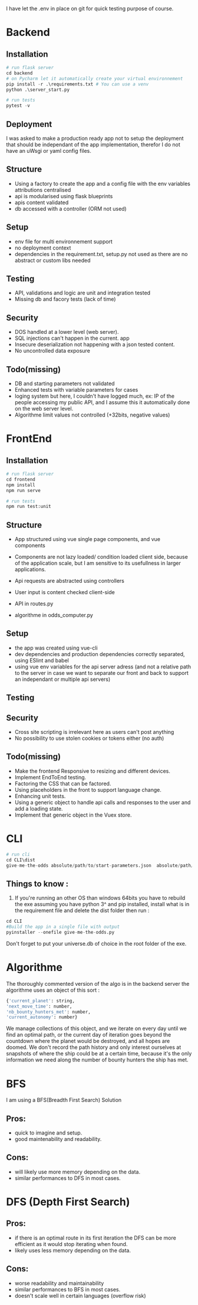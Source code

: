 I have let the .env in place on git for quick testing purpose of course.

# Backend
## Installation

```python
# run flask server
cd backend
# on Pycharm let it automatically create your virtual environnement
pip install -r .\requirements.txt # You can use a venv
python .\server_start.py       

# run tests
pytest -v
```

## Deployment
I was asked to make a production ready app not to setup the deployment that should be independant of the app implementation, therefor I do not have an uWsgi or yaml config files.
## Structure
- Using a factory to create the app and a config file with the env variables attributions centralised
- api is modularised using flask blueprints
- apis content validated
- db accessed with a controller (ORM not used)
## Setup
- env file for multi environnement support
- no deployment context
- dependencies in the requirement.txt, setup.py not used as there are no abstract or custom libs needed
## Testing
- API, validations and logic are unit and integration tested
- Missing db and facory tests (lack of time)
## Security
- DOS handled at a lower level (web server).
- SQL injections can't happen in the current.
app
- Insecure deserialization not happening with a json tested content.
- No uncontrolled data exposure

## Todo(missing)
- DB and starting parameters not validated
- Enhanced tests with variable parameters for cases
- loging system but here, I couldn't have logged much, ex: IP of the people accessing my public API, and I assume this it automatically done on the web server level.
- Algorithme limit values not controlled (+32bits, negative values)

# FrontEnd
## Installation

```python
# run flask server
cd frontend
npm install
npm run serve  

# run tests
npm run test:unit
```
## Structure
- App structured using vue single page components, and vue components
- Components are not lazy loaded/ condition loaded client side, because of the application scale, but I am sensitive to its usefullness in larger applications.
- Api requests are abstracted using controllers
- User input is content checked client-side

- API in routes.py
- algorithme in odds_computer.py
## Setup
- the app was created using vue-cli
- dev dependencies and production dependencies correctly separated, using ESlint and babel
- using vue env variables for the api server adress (and not a relative path to the server in case we want to separate our front and back to support an independant or multiple api servers)

## Testing

## Security
-	Cross site scripting is irrelevant here as users can't post anything
-	No possibility to use stolen cookies or tokens either (no auth)

## Todo(missing)

- Make the frontend Responsive to resizing and different devices.
- Implement EndToEnd testing.
- Factoring the CSS that can be factored.
- Using placeholders in the front to support language change.
- Enhancing unit tests.
- Using a generic object to handle api calls and responses to the user and add a loading state.
- Implement that generic object in the Vuex store.

# CLI

```python
# run cli
cd CLI\dist
give-me-the-odds absolute/path/to/start-parameters.json  absolute/path/to/empire-parameters.json
```
## Things to know :
1. If you're running an other OS than windows 64bits you have to rebuild the exe 
assuming you have python 3^ and pip installed, install what is in the requirement file and delete the dist folder
then run :
```python
cd CLI
#Build the app in a single file with output
pyinstaller --onefile give-me-the-odds.py
```
Don't forget to put your universe.db of choice in the root folder of the exe.

# Algorithme
The thoroughly commented version of the algo is in the backend server
the algorithme uses an object of this sort :
```python
{'current_planet': string,
'next_move_time': number,
'nb_bounty_hunters_met': number,
'current_autonomy': number}
```
We manage collections of this object, and we iterate on every day until we find an optimal path, or the current day of iteration goes beyond the countdown where the planet would be destroyed, and all hopes are doomed.
We don't record the path history and only interest ourselves at snapshots of where the ship could be at a certain time, because it's the only information we need along the number of bounty hunters the ship has met.
# BFS
I am using a BFS(Breadth First Search) Solution 
## Pros:
- quick to imagine and setup.
- good maintenability and readability.
## Cons:
- will likely use more memory depending on the data.
- similar performances to DFS in most cases.

# DFS (Depth First Search) 
## Pros:
- if there is an optimal route in its first iteration the DFS can be more efficient as it would stop iterating when found.
- likely uses less memory depending on the data.

## Cons:
- worse readability and maintainability 
- similar performances to BFS in most
cases.
- doesn't scale well in certain languages
(overflow risk)
